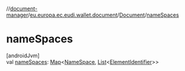 //[document-manager](../../../index.md)/[eu.europa.ec.eudi.wallet.document](../index.md)/[Document](index.md)/[nameSpaces](name-spaces.md)

# nameSpaces

[androidJvm]\
val [nameSpaces](name-spaces.md): [Map](https://kotlinlang.org/api/latest/jvm/stdlib/kotlin.collections/-map/index.html)&lt;[NameSpace](../index.md#1862659344%2FClasslikes%2F1351694608), [List](https://kotlinlang.org/api/latest/jvm/stdlib/kotlin.collections/-list/index.html)&lt;[ElementIdentifier](../index.md#-190936378%2FClasslikes%2F1351694608)&gt;&gt;
